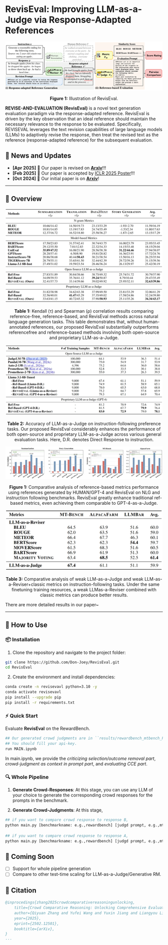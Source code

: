 # RevisEval: Improving LLM-as-a-Judge via Response-Adapted References
<!-- Example: Test-Time Scaling Atlas: A Unified Framework for Inference-Time Reasoning in LLMs -->


<div align="center">
  <img src="figs/pipeline.png"/>
  <p><b>Figure 1:</b> Illustration of RevisEval.</p>
</div>

**REVISE-AND-EVALUATION (RevisEval)** is a novel text generation evaluation paradigm via the response-adapted reference. RevisEval is driven by the key observation that an ideal reference should maintain the necessary relevance to the response to be evaluated. Specifically, REVISEVAL leverages the text revision capabilities of large language models (LLMs) to adaptively revise the response, then treat the revised text as the reference (response-adapted reference) for the subsequent evaluation.

## 📢 News and Updates

- **[Apr 2025]** 📌 Our paper is revised on [**Arxiv**](https://arxiv.org/abs/2410.05193)!!!
- **[Feb 2025]** 📌 Our paper is accepted by [ICLR 2025 Poster](https://openreview.net/forum?id=1tBvzOYTLF&referrer)!!!
- **[Oct 2024]** 📌 Our initial paper is on [**Arxiv**](https://arxiv.org/abs/2410.05193)!

---

## 📘 Overview

<!-- Add 1-3 key diagrams or tables summarizing your project -->

<img src="figs/table1.png"/> 

<p align="center"><b>Table 1:</b> Kendall (τ) and Spearman (ρ) correlation results comparing reference-free, reference-based, and RevisEval methods across natural language generation tasks. This table demonstrates that, without human-annotated references, our proposed RevisEval substantially outperforms referencefree and reference-based methods involving both open-source and proprietary LLM-as-a-Judge.</p>

<img src="figs/table2.png"/> 

<p align="center"><b>Table 2:</b> Accuracy of LLM-as-a-Judge on instruction-following preference tasks. Our proposed RevisEval considerably enhances the performance of both open-source and proprietary LLM-as-a-Judge across various general evaluation tasks. Here, D.R. denotes Direct Response to instruction.</p>

<img src="figs/figure1.png"/> 

<p align="center"><b>Figure 1:</b> Comparative analysis of reference-based metrics performance using references generated by HUMAN/GPT-4 and RevisEval on NLG and instruction following benchmarks. RevisEval greatly enhance traditional ref-based metrics, even achieving them comparable to GPT-4-as-a-Judge.</p>


<div align="center">
  <img src="figs/table3.png" width="600"/>
  <p><b>Table 3:</b> Comparative analysis of weak LLM-as-a-Judge and weak LLM-as-a-Reviser+classic metrics on instruction-following tasks. Under the same finetuning training resources, a weak LLMas-a-Reviser combined with classic metrics can produce better results.</p>
</div>

There are more detailed results in our paper~


---

## 🚀 How to Use

### 📦 Installation

1. Clone the repository and navigate to the project folder:

```bash
git clone https://github.com/Don-Joey/RevisEval.git
cd RevisEval
```

2. Create the environment and install dependencies:
   
```bash
conda create -n revisevavl python=3.10 -y
conda activate revisevavl
pip install --upgrade pip
pip install -r requirements.txt
```

### ⚡ Quick Start

Evaluate **RevisEval** on the RewardBench.

```bash
## Our generated crowd judgments are in ``results/rewardbench_mtbench_PoolModified_gpt-4o.json''
## You should fill your api-key.
run MAIN.ipynb
```

In main.ipynb, we provide the *criticizing selection/outcome removal part*, *crowd-judgment as context in prompt part*, and *evaluating CCE part*.

### 🔍 Whole Pipeline

1. **Generate Crowd-Responses**: At this stage, you can use any LLM of your choice to generate the corresponding crowd responses for the prompts in the benchmark.
    
2. **Generate Crowd-Judgments**: At this stage,

```bash
## if you want to compare crowd response to response B,
python main.py [benchmarkname: e.g.,rewardbench] [judgd prompt, e.g.,mtbench] [crowd judgment model name: e.g.,qwen-2.5-3b-instruct],default [base judge model: e.g.,gpt-4o] False True False

## if you want to compare crowd response to response A,
python main.py [benchmarkname: e.g.,rewardbench] [judgd prompt, e.g.,mtbench] default,[crowd judgment model name: e.g.,qwen-2.5-3b-instruct] [base judge model: e.g.,gpt-4o] False True False
```

## 📌 Coming Soon

- [ ] Support for whole pipeline generation
- [ ] Compare to other test-time scaling for LLM-as-a-Judge/Generative RM.

## 📄 Citation

```bibtex
@inprocedings{zhang2025crowdcomparativereasoningunlocking,
    title={Crowd Comparative Reasoning: Unlocking Comprehensive Evaluations for LLM-as-a-Judge}, 
    author={Qiyuan Zhang and Yufei Wang and Yuxin Jiang and Liangyou Li and Chuhan Wu and Yasheng Wang and Xin Jiang and Lifeng Shang and Ruiming Tang and Fuyuan Lyu and Chen Ma},
    year={2025},
    eprint={2502.12501},
    booktitle={arXiv},
}
···
